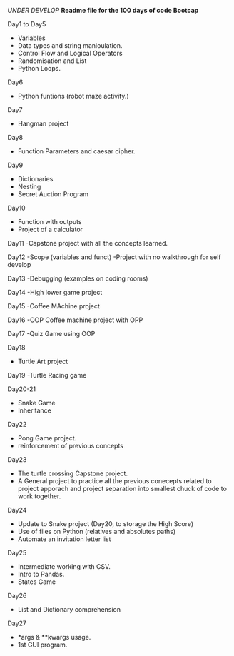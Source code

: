 *UNDER DEVELOP*
**Readme file for the 100 days of code Bootcap**

Day1 to Day5
- Variables
- Data types and string manioulation.
- Control Flow and Logical Operators
- Randomisation and List
- Python Loops.

Day6
- Python funtions (robot maze activity.)

Day7
-   Hangman project

Day8
- Function Parameters and caesar cipher.

Day9
- Dictionaries
- Nesting
- Secret Auction Program

Day10
- Function with outputs
- Project of a calculator

Day11
-Capstone project with all the concepts learned.

Day12
-Scope (variables and funct)
-Project with no walkthrough for self develop

Day13
-Debugging (examples on coding rooms)

Day14
-High lower game project

Day15
-Coffee MAchine project

Day16
-OOP Coffee machine project with OPP

Day17
-Quiz Game using OOP

Day18
- Turtle Art project

Day19
-Turtle Racing game

Day20-21
- Snake Game
- Inheritance

Day22
- Pong Game project.
- reinforcement of previous concepts

Day23
- The turtle crossing Capstone project.
- A General project to practice all the previous conecepts related to project apporach and project separation into smallest chuck of code to work together.

Day24
- Update to Snake project (Day20, to storage the High Score)
- Use of files on Python (relatives and absolutes paths)
- Automate an invitation letter list

Day25
- Intermediate working with CSV.
- Intro to Pandas.
- States Game

Day26
- List and Dictionary comprehension

Day27
- *args & **kwargs usage.
- 1st GUI program.